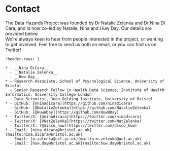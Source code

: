 # Contact

The Data Hazards Project was founded by Dr Natalie Zelenka and Dr Nina Di Cara, and is now co-led by Natalie, Nina and Huw Day. Our details are provided below.  
We're always keen to hear from people interested in the project, or wanting to get involved. Feel free to send us both an email, or you can find us on Twitter!


```{list-table}
:header-rows: 1

* - __Nina DiCara__
  - __Natalie Zelenka__
  - __Huw Day__
* - Research Associate, School of Psychological Science, University of Bristol
  - Senior Research Fellow in Health Data Science, Institute of Health Informatics, University College London
  - Data Scientist, Jean Golding Institute, University of Bristol
* - GitHub: [@ninadicara](https://github.com/ninadicara)
  - GitHub: [@NatalieZelenka](https://github.com/NatalieZelenka)
  - GitHub: [@HuwWDay](https://github.com/HuwWDay)
* - Twitter/X: [@ninadicara](https://twitter.com/ninadicara)
  - Twitter/X: [@NatZelenka](https://twitter.com/NatZelenka)
  - Twitter/X: [@disco_huw](https://twitter.com/disco_huw)
* - Email: [nina.dicara@bristol.ac.uk](mailto:nina.dicara@bristol.ac.uk)
  - Email: [n.zelenka@ucl.ac.uk](mailto:n.zelenka@ucl.ac.uk)
  - Email: [huw.day@bristol.ac.uk](mailto:huw.day@bristol.ac.uk)
